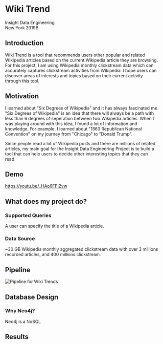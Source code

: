 # Wiki Trend

Insight Data Engineering</br>
New York 2019B</br>

## Introduction
Wiki Trend is a tool that recommends users other popular and related Wikipedia articles based on the current Wikipedia article they are browsing. For this project, I am using Wikipedia monthly clickstream data which can accurately captures clickstream activities from Wikipedia. I hope users can discover areas of interests and topics based on their current activity through this tool.

## Motivation
I learned about "Six Degrees of Wikipedia" and it has always fascinated me. "Six Degrees of Wikipedia" is an idea that there will always be a path with less than 6 degrees of seperation between two Wikipedia articles. When I was playing around with this idea, I found a lot of information and knowledge. For example, I learned about "1860 Republican National Convention" on my journey from "Chicago" to "Donald Trump". 

Since people read a lot of Wikipedia posts and there are millions of related articles, my main goal for the Insight Data Engineering Project is to build a tool that can help users to decide other interesting topics that they can read. 

## Demo
https://youtu.be/_HAo6FFI2vw

## What does my project do?
### Supported Queries
A user can specify the title of a Wikipedia article.

### Data Source
~30 GB Wikipedia monthly aggregated clickstream data with over 3 millions recorded articles, and 400 millions clickstream.

## Pipeline
![Pipeline for Wiki Trends](https://github.com/swong28/wiki_trend/blob/develop/pipeline/pipeline.png)

## Database Design
### Why Neo4j?
Neo4j is a NoSQL 

## Results
